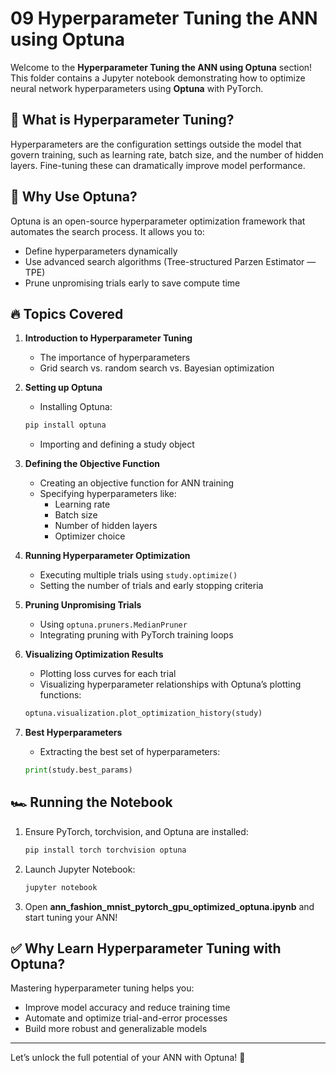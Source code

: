 # 09 Hyperparameter Tuning the ANN using Optuna

Welcome to the **Hyperparameter Tuning the ANN using Optuna** section! This folder contains a Jupyter notebook demonstrating how to optimize neural network hyperparameters using **Optuna** with PyTorch.

## 🎯 What is Hyperparameter Tuning?
Hyperparameters are the configuration settings outside the model that govern training, such as learning rate, batch size, and the number of hidden layers. Fine-tuning these can dramatically improve model performance.

## 🚀 Why Use Optuna?
Optuna is an open-source hyperparameter optimization framework that automates the search process. It allows you to:
- Define hyperparameters dynamically
- Use advanced search algorithms (Tree-structured Parzen Estimator — TPE)
- Prune unpromising trials early to save compute time

## 🔥 Topics Covered

1. **Introduction to Hyperparameter Tuning**
   - The importance of hyperparameters
   - Grid search vs. random search vs. Bayesian optimization

2. **Setting up Optuna**
   - Installing Optuna:
   ```bash
   pip install optuna
   ```
   - Importing and defining a study object

3. **Defining the Objective Function**
   - Creating an objective function for ANN training
   - Specifying hyperparameters like:
     - Learning rate
     - Batch size
     - Number of hidden layers
     - Optimizer choice

4. **Running Hyperparameter Optimization**
   - Executing multiple trials using `study.optimize()`
   - Setting the number of trials and early stopping criteria

5. **Pruning Unpromising Trials**
   - Using `optuna.pruners.MedianPruner`
   - Integrating pruning with PyTorch training loops

6. **Visualizing Optimization Results**
   - Plotting loss curves for each trial
   - Visualizing hyperparameter relationships with Optuna’s plotting functions:
   ```python
   optuna.visualization.plot_optimization_history(study)
   ```

7. **Best Hyperparameters**
   - Extracting the best set of hyperparameters:
   ```python
   print(study.best_params)
   ```

## 🏎️ Running the Notebook

1. Ensure PyTorch, torchvision, and Optuna are installed:
   ```bash
   pip install torch torchvision optuna
   ```

2. Launch Jupyter Notebook:
   ```bash
   jupyter notebook
   ```

3. Open **ann_fashion_mnist_pytorch_gpu_optimized_optuna.ipynb** and start tuning your ANN!

## ✅ Why Learn Hyperparameter Tuning with Optuna?
Mastering hyperparameter tuning helps you:
- Improve model accuracy and reduce training time
- Automate and optimize trial-and-error processes
- Build more robust and generalizable models

---

Let’s unlock the full potential of your ANN with Optuna! 🚀